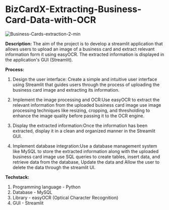 # BizCardX-Extracting-Business-Card-Data-with-OCR

![Business-Cards-extraction-2-min](https://github.com/Srivathsan221/BizCardX-Extracting-Business-Card-Data-with-OCR/assets/61115411/84f8353e-3ac0-42ac-9ea0-495c753cf31a)

**Description:**
The aim of the project is to develop a streamlit application that allows users to upload an image of a business card and extract relevant information form it using easyOCR. The extracted information is displayed in the application's GUI (Streamlit).

**Process:**
1. Design the user interface: Create a simple and intuitive user interface using Streamlit that guides users through the process of uploading the business card image and extracting its information.

2. Implement the image processing and OCR:Use easyOCR to extract the relevant information from the uploaded business card image use image processing techniques like resizing, cropping, and thresholding to enhance the image quality before passing it to the OCR engine.

3. Display the extracted information:Once the information has been extracted, display it in a clean and organized manner in the Streamlit GUI.

4. Implement database integration:Use a database management system like MySQL to store the extracted information along with the uploaded business card image use SQL queries to create tables, insert data, and retrieve data from the database, Update the data and Allow the user to delete the data through the streamlit UI.

**Techstack:**
1. Programming language - Python
2. Database - MySQL
3. Library - easyOCR (Optical Character Recognition)
4. GUI - Streamlit
